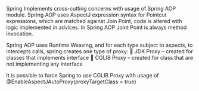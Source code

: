 Spring Implements cross-cutting concerns with usage of Spring AOP module. Spring AOP uses AspectJ expression syntax for Pointcut expressions, which are matched against Join Point, code is altered with logic implemented in advices. In Spring AOP Joint Point is always method invocation.

Spring AOP uses Runtime Weaving, and for each type subject to aspects, to intercepts calls, spring creates one type of proxy:
     JDK Proxy – created for classes that implements interface
     CGLIB Proxy – created for class that are not implementing any interface

It is possible to force Spring to use CGLIB Proxy with usage of
@EnableAspectJAutoProxy(proxyTargetClass = true)


